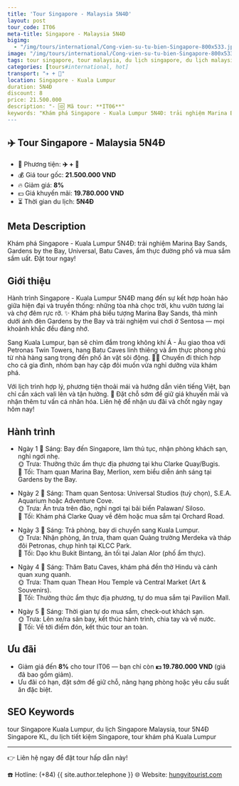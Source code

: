 ```yaml
---
title: 'Tour Singapore - Malaysia 5N4Đ'
layout: post
tour_code: IT06
meta-title: Singapore - Malaysia 5N4Đ
bigimg:
  - "/img/tours/international/Cong-vien-su-tu-bien-Singapore-800x533.jpg"
image: "/img/tours/international/Cong-vien-su-tu-bien-Singapore-800x533.jpg"
tags: tour singapore, tour malaysia, du lịch singapore, du lịch malaysia, tour quốc tế, đông nam á
categories: [tours#international, hot]
transport: "✈️ + 🚌"
location: Singapore - Kuala Lumpur
duration: 5N4Đ
discount: 8
price: 21.500.000
description: "- 🆔 Mã tour: **IT06**"
keywords: "Khám phá Singapore - Kuala Lumpur 5N4Đ: trải nghiệm Marina Bay Sands, Gardens by the Bay, Universal, Batu Caves, ẩm thực đường phố và mua sắm sầm uất. Đặt tour ngay!"
---
```


## ✈️ Tour Singapore - Malaysia 5N4Đ

- 🚗 Phương tiện: **✈️ + 🚌**
- 💰 Giá tour gốc: **21.500.000 VND**
- 🔥 Giảm giá: **8%**
- 💵 Giá khuyến mãi: **19.780.000 VND**
- ⏳ Thời gian du lịch: **5N4Đ**

## Meta Description
Khám phá Singapore - Kuala Lumpur 5N4Đ: trải nghiệm Marina Bay Sands, Gardens by the Bay, Universal, Batu Caves, ẩm thực đường phố và mua sắm sầm uất. Đặt tour ngay!

## Giới thiệu
Hành trình Singapore - Kuala Lumpur 5N4Đ mang đến sự kết hợp hoàn hảo giữa hiện đại và truyền thống: những tòa nhà chọc trời, khu vườn tương lai và chợ đêm rực rỡ. ✨ Khám phá biểu tượng Marina Bay Sands, thả mình dưới ánh đèn Gardens by the Bay và trải nghiệm vui chơi ở Sentosa — mọi khoảnh khắc đều đáng nhớ.

Sang Kuala Lumpur, bạn sẽ chìm đắm trong không khí Á - Âu giao thoa với Petronas Twin Towers, hang Batu Caves linh thiêng và ẩm thực phong phú từ nhà hàng sang trọng đến phố ăn vặt sôi động. 🍜🕌 Chuyến đi thích hợp cho cả gia đình, nhóm bạn hay cặp đôi muốn vừa nghỉ dưỡng vừa khám phá.

Với lịch trình hợp lý, phương tiện thoải mái và hướng dẫn viên tiếng Việt, bạn chỉ cần xách vali lên và tận hưởng. 🧳 Đặt chỗ sớm để giữ giá khuyến mãi và nhận thêm tư vấn cá nhân hóa. Liên hệ để nhận ưu đãi và chốt ngày ngay hôm nay!

## Hành trình
- Ngày 1
  🌅 Sáng: Bay đến Singapore, làm thủ tục, nhận phòng khách sạn, nghỉ ngơi nhẹ.  
  🌞 Trưa: Thưởng thức ẩm thực địa phương tại khu Clarke Quay/Bugis.  
  🌙 Tối: Tham quan Marina Bay, Merlion, xem biểu diễn ánh sáng tại Gardens by the Bay.

- Ngày 2
  🌅 Sáng: Tham quan Sentosa: Universal Studios (tuỳ chọn), S.E.A. Aquarium hoặc Adventure Cove.  
  🌞 Trưa: Ăn trưa trên đảo, nghỉ ngơi tại bãi biển Palawan/ Siloso.  
  🌙 Tối: Khám phá Clarke Quay về đêm hoặc mua sắm tại Orchard Road.

- Ngày 3
  🌅 Sáng: Trả phòng, bay di chuyển sang Kuala Lumpur.  
  🌞 Trưa: Nhận phòng, ăn trưa, tham quan Quảng trường Merdeka và tháp đôi Petronas, chụp hình tại KLCC Park.  
  🌙 Tối: Dạo khu Bukit Bintang, ăn tối tại Jalan Alor (phố ẩm thực).

- Ngày 4
  🌅 Sáng: Thăm Batu Caves, khám phá đền thờ Hindu và cảnh quan xung quanh.  
  🌞 Trưa: Tham quan Thean Hou Temple và Central Market (Art & Souvenirs).  
  🌙 Tối: Thưởng thức ẩm thực địa phương, tự do mua sắm tại Pavilion Mall.

- Ngày 5
  🌅 Sáng: Thời gian tự do mua sắm, check-out khách sạn.  
  🌞 Trưa: Lên xe/ra sân bay, kết thúc hành trình, chia tay và về nước.  
  🌙 Tối: Về tới điểm đón, kết thúc tour an toàn.

## Ưu đãi
- Giảm giá đến **8%** cho tour IT06 — bạn chỉ còn **💵 19.780.000 VND** (giá đã bao gồm giảm).  
- Ưu đãi có hạn, đặt sớm để giữ chỗ, nâng hạng phòng hoặc yêu cầu suất ăn đặc biệt.

## SEO Keywords
tour Singapore Kuala Lumpur, du lịch Singapore Malaysia, tour 5N4Đ Singapore KL, du lịch tiết kiệm Singapore, tour khám phá Kuala Lumpur

---

👉 Liên hệ ngay để đặt tour hấp dẫn này!

☎️ Hotline: (+84) {{ site.author.telephone }}
🌐 Website: [hungvitourist.com](https://hungvitourist.com)

